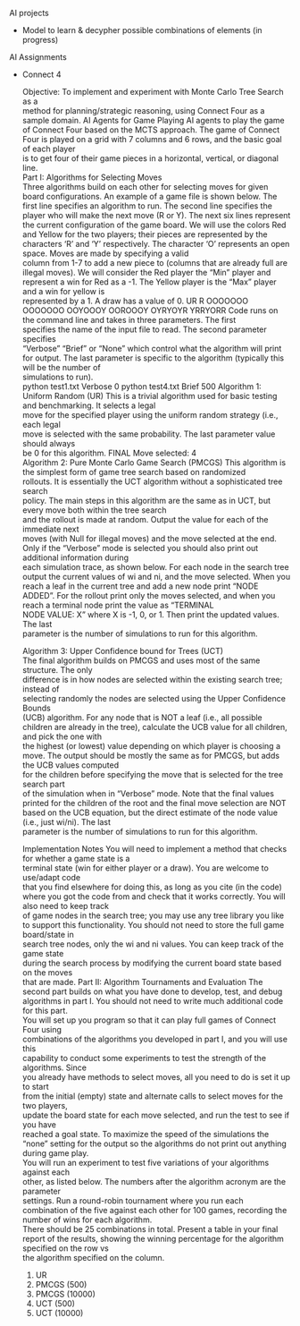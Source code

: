 AI projects
- Model to learn & decypher possible combinations of elements (in progress)

AI Assignments
- Connect 4

  Objective:	To	implement	and	experiment	with	Monte	Carlo	Tree	Search as	a	
  method	for	planning/strategic	reasoning,	using	Connect	Four	as	a	sample	domain.	
  AI	Agents	for	Game	Playing	
  AI	agents	to	play	the	game	of	Connect	
  Four	based	on	the	MCTS	approach.	The	game	of	Connect	
  Four	is	played	on	a	grid	with	7	columns	and	6	rows,	and	the	basic	goal	of	each	player	
  is	to	get	four	of	their	game	pieces	in	a	horizontal,	vertical,	or	diagonal	line.	
  Part	I:	Algorithms for	Selecting	Moves	
  Three algorithms build on each other for selecting	moves	for given	board	configurations. 
  An	example	of	a	game	file	is	shown	below. The	first	line	specifies an	algorithm	to	run.	The second line	specifies	the	player	who	
  will	make	the	next	move (R	or	Y).	The	next	six	lines	represent	the	current configuration	of	the	game	board.	We	will	use	the	colors	Red	and	Yellow	for	the	two	
  players;	their	pieces	are	represented	by	the	characters	‘R’	and	‘Y’	respectively.	The	
  character	‘O’	represents	an	open	space.	Moves	are	made	by	specifying	a	valid	
  column	from	1-7	to	add	a	new	piece	to	(columns	that	are	already	full	are	illegal	
  moves).	We	will	consider	the	Red	player	the	“Min”	player	and	represent	a win	for	
  Red	as	a	-1.	The	Yellow	player	is	the	“Max”	player	and	a	win	for	yellow	is	
  represented	by	a	1.	A	draw	has	a	value	of	0.
  UR
  R
  OOOOOOO
  OOOOOOO
  OOYOOOY
  OOROOOY
  OYRYOYR
  YRRYORR
  Code runs on the command	line	and	takes	in	three parameters.	The	first	
  specifies	the	name	of	the	input	file	to	read.	The	second parameter	specifies	
  “Verbose”	“Brief”	or	“None”	which	control	what the algorithm	will	print	for	output.	
  The	last	parameter	is	specific	to	the	algorithm	(typically	this	will	be	the	number	of	
  simulations	to	run).	
  python	test1.txt	Verbose 0
  python	test4.txt	Brief 500
  Algorithm	1:	Uniform	Random	(UR)
  This	is	a	trivial	algorithm	used	for	basic	testing	and	benchmarking.	It	selects	a	legal	
  move	for	the	specified	player	using	the	uniform	random	strategy	(i.e.,	each	legal	
  move	is	selected	with	the	same	probability.	The last parameter	value	should	always	
  be	0	for	this	algorithm.
  FINAL	Move	selected:	4	
  Algorithm	2:	Pure	Monte	Carlo	Game	Search	(PMCGS)
  This	algorithm	is	the	simplest	form	of	game	tree	search	based	on	randomized	
  rollouts.	It	is	essentially	the	UCT	algorithm	without	a	sophisticated	tree	search	
  policy.	The	main	steps	in this	algorithm	are	the	same	as	in	UCT,	but	every	move	both	within	the	tree	search	
  and	the	rollout	is	made	at	random.	Output	the	value	for	each	of	the	immediate	next	
  moves	(with	Null	for	illegal	moves)	and	the	move	selected	at	the	end.	Only	if	the	
  “Verbose”	mode	is	selected	you	should	also	print	out additional	information	during	
  each	simulation	trace,	as	shown	below.	For	each	node	in	the	search	tree	output	the	
  current	values	of	wi	and	ni,	and	the	move	selected.	When	you	reach	a	leaf	in	the	
  current	tree	and	add	a	new	node	print	“NODE	ADDED”.	For	the	rollout	print	only	the	
  moves	selected,	and	when	you	reach	a	terminal	node	print	the	value	as	“TERMINAL	
  NODE	VALUE:	X”	where	X	is	-1,	0,	or	1.	Then	print	the	updated	values. The	last	
  parameter	is	the	number	of	simulations	to	run	for	this	algorithm.
  
  Algorithm	3:	Upper	Confidence	bound	for	Trees	(UCT)	
  The	final	algorithm	builds	on	PMCGS	and	uses	most	of	the	same	structure.	The	only	
  difference	is	in	how	nodes	are	selected	within	the	existing	search	tree;	instead	of	
  selecting	randomly	the	nodes	are	selected	using	the	Upper	Confidence	Bounds	
  (UCB)	algorithm.	For	any	node	that	is	NOT	a	leaf	(i.e.,	all	possible	children	are	
  already	in	the	tree),	calculate	the	UCB	value	for	all	children,	and	pick	the	one	with	
  the	highest	(or	lowest)	value	depending	on	which	player	is	choosing	a	move.	The	
  output	should	be	mostly	the	same	as	for	PMCGS,	but	adds	the	UCB	values	computed	
  for	the	children	before	specifying	the	move	that	is	selected	for	the	tree	search	part	
  of	the	simulation	when	in	“Verbose”	mode.	Note	that	the	final	values	printed	for	the	
  children	of	the	root	and	the	final	move	selection	are	NOT	based	on	the	UCB	
  equation,	but	the	direct	estimate	of	the	node	value	(i.e.,	just	wi/ni).	 The	last	
  parameter	is	the	number	of	simulations	to	run	for	this	algorithm.
  
  Implementation	Notes
  You	will	need	to	implement	a	method	that	checks	for	whether	a	game	state	is	a	
  terminal	state	(win	for	either	player	or	a	draw).	You	are	welcome	to	use/adapt	code	
  that	you	find	elsewhere	for	doing	this,	as	long	as	you	cite	(in	the	code)	where	you	
  got	the	code	from	and	check	that	it	works	correctly.	You	will	also	need	to	keep	track	
  of	game	nodes	in	the	search	tree;	you	may	use	any	tree	library	you	like	to	support	
  this	functionality.	You	should	not	need	to	store	the	full	game	board/state	in	
  search	tree nodes,	only	the	wi	and	ni	values. You	can	keep	track	of	the	game	state	
  during	the	search	process	by	modifying	the	current	board	state	based	on	the	moves	
  that	are	made.
  Part	II:	Algorithm	Tournaments	and	Evaluation
  The	second	part	builds	on	what	you	have	done	to	develop,	test,	and	debug	
  algorithms	in	part	I.	You	should	not	need	to	write	much	additional	code	for	this	part.	
  You	will	set	up	you	program	so	that	it	can	play	full	games	of	Connect	Four	using	
  combinations	of	the	algorithms	you	developed	in	part	I,	and	you	will	use	this	
  capability	to	conduct some	experiments	to	test	the	strength	of	the	algorithms.	Since	
  you	already	have	methods	to	select	moves,	all	you	need	to	do	is	set	it	up	to	start	
  from	the	initial	(empty)	state	and	alternate	calls	to	select	moves	for	the	two	players,	
  update	the	board	state	for	each	move	selected,	and	run	the	test	to	see	if	you	have	
  reached	a	goal	state.	To	maximize	the	speed	of	the	simulations the	“none”	setting	for	
  the	output	so	the	algorithms	do	not	print	out	anything	during	game	play.	
  You will	run	an	experiment	to	test	five variations of	your	algorithms	against	each	
  other, as listed below.	The	numbers	after	the	algorithm	acronym	are	the	parameter	
  settings.	Run a	round-robin	tournament	where	you	run	each	combination	of	the	five
  against	each	other	for	100	games,	recording	the	number	of	wins	for	each	algorithm.	
  There	should	be	25 combinations	in	total.	Present	a	table	in	your	final	report	of	the	
  results,	showing	the	winning	percentage	for	the	algorithm	specified	on	the	row	vs	
  the	algorithm	specified	on	the	column.
  1)	UR
  2)	PMCGS	(500)
  3)	PMCGS	(10000)		
  4)	UCT	(500)	
  5)	UCT	(10000)
